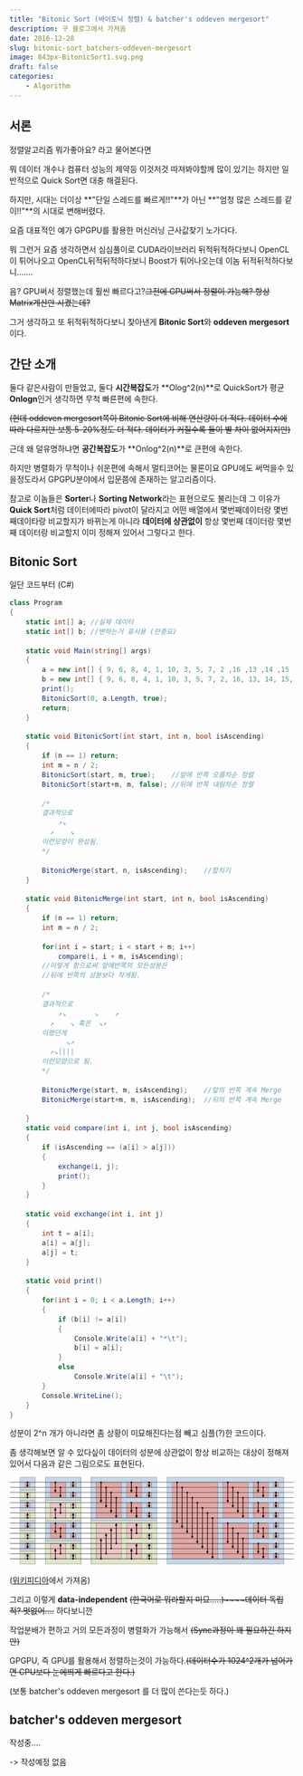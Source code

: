 ```yaml
---
title: "Bitonic Sort (바이토닉 정렬) & batcher's oddeven mergesort"
description: 구 블로그에서 가져옴
date: 2016-12-28
slug: bitonic-sort_batchers-oddeven-mergesort
image: 843px-BitonicSort1.svg.png
draft: false
categories:
    - Algorithm
---
```

## 서론
정렬알고리즘 뭐가좋아요? 라고 물어본다면

뭐 데이터 개수나 컴퓨터 성능의 제약등 이것저것 따져봐야할께 많이 있기는 하지만 일반적으로 Quick Sort면 대충 해결된다.

하지만, 시대는 더이상 **"단일 스레드를 빠르게!!"**가 아닌 **"엄청 많은 스레드를 같이!!"**의 시대로 변해버렸다.

요즘 대표적인 예가 GPGPU를 활용한 머신러닝 근사값찾기 노가다다.

뭐 그런거 요즘 생각하면서 심심풀이로 CUDA라이브러리 뒤적뒤적하다보니 OpenCL이 튀어나오고 OpenCL뒤적뒤적하다보니 Boost가 튀어나오는데 이놈 뒤적뒤적하다보니.......

음? GPU써서 정렬했는데 훨씬 빠르다고?~~그전에 GPU써서 정렬이 가능해? 항상 Matrix계산만 시켰는데?~~

그거 생각하고 또 뒤적뒤적하다보니 찾아낸게 **Bitonic Sort**와 **oddeven mergesort** 이다.

## 간단 소개

둘다 같은사람이 만들었고, 둘다 **시간복잡도**가 **Olog^2(n)**로 QuickSort가 평균 **Onlogn**인거 생각하면 무척 빠른편에 속한다.

~~(헌데 oddeven mergesort쪽이 Bitonic Sort에 비해 연산량이 더 적다. 데이터 수에따라 다르지만 보통 5-20%정도 더 적다. 데이터가 커질수록 둘이 별 차이 없어지지만)~~

근데 왜 덜유명하냐면 **공간복잡도**가 **Onlog^2(n)**로 큰편에 속한다.

하지만 병렬화가 무척이나 쉬운편에 속해서 멀티코어는 물론이요 GPU에도 써먹을수 있을정도라서 GPGPU분야에서 입문쯤에 존재하는 알고리즘이다.

참고로 이놈들은 **Sorter**나 **Sorting Network**라는 표현으로도 불리는데 그 이유가 **Quick Sort**처럼 데이터에따라 pivot이 달라지고 어떤 배열에서 몇번째데이터랑 몇번째데이타랑 비교할지가 바뀌는게 아니라 **데이터에 상관없이** 항상 몇번째 데이터랑 몇번째 데이터랑 비교할지 이미 정해져 있어서 그렇다고 한다.

## Bitonic Sort
일단 코드부터 (C#)

```c#
class Program
{
    static int[] a; //실제 데이터
    static int[] b; //변하는거 표시용 (안중요)

    static void Main(string[] args)
    {
        a = new int[] { 9, 6, 8, 4, 1, 10, 3, 5, 7, 2 ,16 ,13 ,14 ,15 ,11 ,12 };
        b = new int[] { 9, 6, 8, 4, 1, 10, 3, 5, 7, 2, 16, 13, 14, 15, 11, 12 };
        print();
        BitonicSort(0, a.Length, true);
        return;
    }

    static void BitonicSort(int start, int n, bool isAscending)
    {
        if (n == 1) return;
        int m = n / 2;
        BitonicSort(start, m, true);    //앞에 반쪽 오름차순 정렬
        BitonicSort(start+m, m, false); //뒤에 반쪽 내림차순 정렬

        /*
        결과적으로
            ↗↘
          ↗    ↘
        이런모양이 완성됨.
        */

        BitonicMerge(start, n, isAscending);    //합치기
    }

    static void BitonicMerge(int start, int n, bool isAscending)
    {
        if (n == 1) return;
        int m = n / 2;

        for(int i = start; i < start + m; i++)            
            compare(i, i + m, isAscending);
        //이렇게 함으로써 앞에반쪽의 모든성분은
        //뒤에 반쪽의 성분보다 작게됨.

        /*
        결과적으로
            ↗↘       ↘    ↗
          ↗    ↘ 혹은  ↘↗
        이랬던게
              ↘↗
          ↗↘||||
        이런모양으로 됨.
        */

        BitonicMerge(start, m, isAscending);    //앞의 반쪽 계속 Merge
        BitonicMerge(start+m, m, isAscending);  //뒤의 반쪽 계속 Merge

    }
    static void compare(int i, int j, bool isAscending)
    {
        if (isAscending == (a[i] > a[j]))
        {
            exchange(i, j);
            print();
        }                
    }

    static void exchange(int i, int j)
    {
        int t = a[i];
        a[i] = a[j];
        a[j] = t;
    }

    static void print()
    {
        for(int i = 0; i < a.Length; i++)
        {
            if (b[i] != a[i])
            {
                Console.Write(a[i] + "*\t");
                b[i] = a[i];
            }
            else                
                Console.Write(a[i] + "\t");                             
        }
        Console.WriteLine();
    }
}
```

성분이 2^n 개가 아니라면 좀 상황이 미묘해진다는점 빼고 심플(?)한 코드이다.

좀 생각해보면 알 수 있다싶이 데이터의 성분에 상관없이 항상 비교하는 대상이 정해져있어서 다음과 같은 그림으로도 표현된다.

![](./843px-BitonicSort1.svg.png)

([위키피디아](https://en.wikipedia.org/wiki/Bitonic_sorter)에서 가져옴)

그리고 이렇게 **data-independent** ~~(한국어로 뭐라할지 미묘.....)~~~~데이터 독립적? 멋없어....~~ 하다보니깐 

작업분배가 편하고 거의 모든과정이 병렬화가 가능해서 ~~(Sync과정이 꽤 필요하긴 하지만)~~

GPGPU, 즉 GPU를 활용해서 정렬하는것이 가능하다.~~(데이터수가 1024^2개가 넘어가면 CPU보다 눈에띄게 빠르다고 한다.)~~

(보통 batcher's oddeven mergesort 를 더 많이 쓴다는듯 하다.)

## batcher's oddeven mergesort
작성중....

-> 작성예정 없음